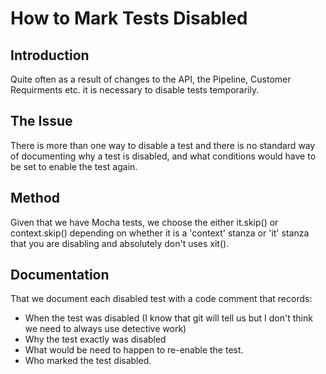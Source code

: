 # How to Mark Tests Disabled
## Introduction
Quite often as a result of changes to the API, the Pipeline, Customer Requirments etc. it is necessary to disable tests temporarily.

## The Issue
There is more than one way to disable a test and there is no standard way of documenting why a test is disabled, and what conditions would have to be set to enable the test again.

## Method
Given that we have Mocha tests, we choose the either it.skip() or context.skip() depending on whether it is a 'context' stanza or 'it' stanza that you are disabling and absolutely don't uses xit().

## Documentation
That we document each disabled test with a code comment that records: 
  * When the test was disabled (I know that git will tell us but I don't think we need to always use detective work)
  * Why the test exactly was disabled
  * What would be need to happen to re-enable the test.
  * Who marked the test disabled.





